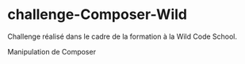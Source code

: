 # challenge-Composer-Wild



Challenge réalisé dans le cadre de la formation à la Wild Code School.

Manipulation de Composer
